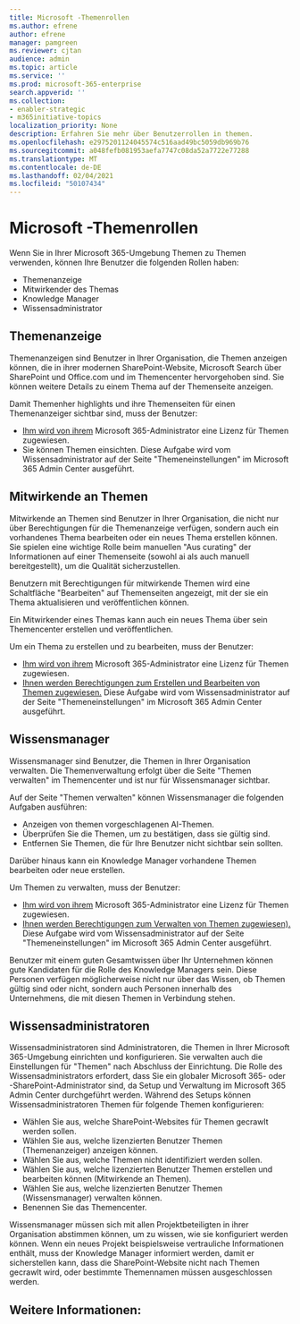 ```yaml
---
title: Microsoft -Themenrollen
ms.author: efrene
author: efrene
manager: pamgreen
ms.reviewer: cjtan
audience: admin
ms.topic: article
ms.service: ''
ms.prod: microsoft-365-enterprise
search.appverid: ''
ms.collection:
- enabler-strategic
- m365initiative-topics
localization_priority: None
description: Erfahren Sie mehr über Benutzerrollen in themen.
ms.openlocfilehash: e2975201124045574c516aad49bc5059db969b76
ms.sourcegitcommit: a048fefb081953aefa7747c08da52a7722e77288
ms.translationtype: MT
ms.contentlocale: de-DE
ms.lasthandoff: 02/04/2021
ms.locfileid: "50107434"
---
```

# <a name="microsoft-viva-topics-roles"></a>Microsoft -Themenrollen 

Wenn Sie in Ihrer Microsoft 365-Umgebung Themen zu Themen verwenden, können Ihre Benutzer die folgenden Rollen haben:
-   Themenanzeige
-   Mitwirkender des Themas
-   Knowledge Manager
-   Wissensadministrator

## <a name="topic-viewer"></a>Themenanzeige

Themenanzeigen sind Benutzer in Ihrer Organisation, die Themen anzeigen können, die in ihrer modernen SharePoint-Website, Microsoft Search über SharePoint und Office.com und im Themencenter hervorgehoben sind. Sie können weitere Details zu einem Thema auf der Themenseite anzeigen. 

Damit Themenher highlights und ihre Themenseiten für einen Themenanzeiger sichtbar sind, muss der Benutzer:
-   [Ihm wird von ihrem](https://docs.microsoft.com/microsoft-365/knowledge/set-up-topic-experiences#assign-licenses) Microsoft 365-Administrator eine Lizenz für Themen zugewiesen.
-   Sie können Themen einsichten. Diese Aufgabe wird vom Wissensadministrator auf der Seite "Themeneinstellungen" im Microsoft 365 Admin Center ausgeführt.


## <a name="topic-contributors"></a>Mitwirkende an Themen

Mitwirkende an Themen sind Benutzer in Ihrer Organisation, die nicht nur über Berechtigungen für die Themenanzeige verfügen, sondern auch ein vorhandenes Thema bearbeiten oder ein neues Thema erstellen können. Sie spielen eine wichtige Rolle beim manuellen "Aus curating" der Informationen auf einer Themenseite (sowohl ai als auch manuell bereitgestellt), um die Qualität sicherzustellen.

Benutzern mit Berechtigungen für mitwirkende Themen wird eine Schaltfläche "Bearbeiten" auf Themenseiten angezeigt, mit der sie ein Thema aktualisieren und veröffentlichen können. 

Ein Mitwirkender eines Themas kann auch ein neues Thema über sein Themencenter erstellen und veröffentlichen.

Um ein Thema zu erstellen und zu bearbeiten, muss der Benutzer:

-   [Ihm wird von ihrem](https://docs.microsoft.com/microsoft-365/knowledge/set-up-topic-experiences#assign-licenses) Microsoft 365-Administrator eine Lizenz für Themen zugewiesen.
-   [Ihnen werden Berechtigungen zum Erstellen und Bearbeiten von Themen zugewiesen.](https://docs.microsoft.com/microsoft-365/knowledge/topic-experiences-user-permissions#change-who-has-permissions-to-do-tasks-on-the-topic-center) Diese Aufgabe wird vom Wissensadministrator auf der Seite "Themeneinstellungen" im Microsoft 365 Admin Center ausgeführt.

## <a name="knowledge-managers"></a>Wissensmanager

Wissensmanager sind Benutzer, die Themen in Ihrer Organisation verwalten.  Die Themenverwaltung erfolgt über die Seite "Themen verwalten" im Themencenter und ist nur für Wissensmanager sichtbar.

Auf der Seite "Themen verwalten" können Wissensmanager die folgenden Aufgaben ausführen:
-   Anzeigen von themen vorgeschlagenen AI-Themen.
-   Überprüfen Sie die Themen, um zu bestätigen, dass sie gültig sind.
-   Entfernen Sie Themen, die für Ihre Benutzer nicht sichtbar sein sollten.

Darüber hinaus kann ein Knowledge Manager vorhandene Themen bearbeiten oder neue erstellen.

Um Themen zu verwalten, muss der Benutzer:
-   [Ihm wird von ihrem](https://docs.microsoft.com/microsoft-365/knowledge/set-up-topic-experiences#assign-licenses) Microsoft 365-Administrator eine Lizenz für Themen zugewiesen.
-   [Ihnen werden Berechtigungen zum Verwalten von Themen zugewiesen).](https://docs.microsoft.com/microsoft-365/knowledge/topic-experiences-user-permissions#change-who-has-permissions-to-do-tasks-on-the-topic-center) Diese Aufgabe wird vom Wissensadministrator auf der Seite "Themeneinstellungen" im Microsoft 365 Admin Center ausgeführt.

Benutzer mit einem guten Gesamtwissen über Ihr Unternehmen können gute Kandidaten für die Rolle des Knowledge Managers sein. Diese Personen verfügen möglicherweise nicht nur über das Wissen, ob Themen gültig sind oder nicht, sondern auch Personen innerhalb des Unternehmens, die mit diesen Themen in Verbindung stehen.


## <a name="knowledge-admins"></a>Wissensadministratoren

Wissensadministratoren sind Administratoren, die Themen in Ihrer Microsoft 365-Umgebung einrichten und konfigurieren. Sie verwalten auch die Einstellungen für "Themen" nach Abschluss der Einrichtung. Die Rolle des Wissensadministrators erfordert, dass Sie ein globaler Microsoft 365- oder -SharePoint-Administrator sind, da Setup und Verwaltung im Microsoft 365 Admin Center durchgeführt werden.
Während des Setups können Wissensadministratoren Themen für folgende Themen konfigurieren:

-   Wählen Sie aus, welche SharePoint-Websites für Themen gecrawlt werden sollen.
-   Wählen Sie aus, welche lizenzierten Benutzer Themen (Themenanzeiger) anzeigen können.
-   Wählen Sie aus, welche Themen nicht identifiziert werden sollen.
-   Wählen Sie aus, welche lizenzierten Benutzer Themen erstellen und bearbeiten können (Mitwirkende an Themen).
-   Wählen Sie aus, welche lizenzierten Benutzer Themen (Wissensmanager) verwalten können.
-   Benennen Sie das Themencenter.

Wissensmanager müssen sich mit allen Projektbeteiligten in ihrer Organisation abstimmen können, um zu wissen, wie sie konfiguriert werden können. Wenn ein neues Projekt beispielsweise vertrauliche Informationen enthält, muss der Knowledge Manager informiert werden, damit er sicherstellen kann, dass die SharePoint-Website nicht nach Themen gecrawlt wird, oder bestimmte Themennamen müssen ausgeschlossen werden.


## <a name="see-also"></a>Weitere Informationen:

